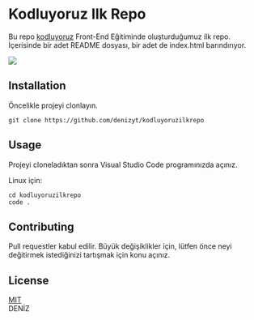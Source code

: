 # Kodluyoruz Ilk Repo

Bu repo [kodluyoruz](https://kodluyoruz.org) Front-End Eğitiminde oluşturduğumuz ilk repo. İçerisinde bir adet README dosyası, bir adet de index.html barındırıyor.

![](https://picsum.photos/seed/picsum/600/300)

## Installation

Öncelikle projeyi clonlayın.
```
git clone https://github.com/denizyt/kodluyoruzilkrepo
```
## Usage

Projeyi cloneladıktan sonra Visual Studio Code programınızda açınız.

Linux için:
```
cd kodluyoruzilkrepo
code .
```
## Contributing
Pull requestler kabul edilir. Büyük değişiklikler için, lütfen önce neyi değitirmek istediğinizi tartışmak için konu açınız.

## License

<u>[MIT]()</u>
<br>
DENİZ